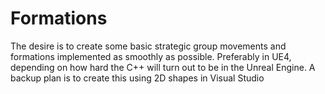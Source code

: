# Formations
The desire is to create some basic strategic group movements and formations implemented as smoothly as possible. Preferably in UE4, depending on how hard the C++ will turn out to be in the Unreal Engine.
A backup plan is to create this using 2D shapes in Visual Studio